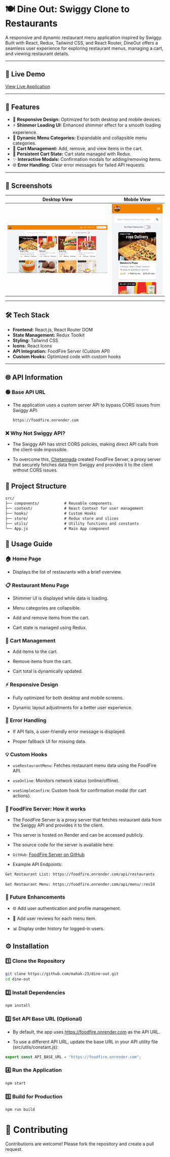 # 🍽️ Dine Out: Swiggy Clone to Restaurants

A responsive and dynamic restaurant menu application inspired by Swiggy. Built with React, Redux, Tailwind CSS, and React Router, DineOut offers a seamless user experience for exploring restaurant menus, managing a cart, and viewing restaurant details.

---

## 🚀 **Live Demo**

[View Live Application](https://dine-out-fe.netlify.app/)

---

## 📌 **Features**

- 🚀 **Responsive Design:** Optimized for both desktop and mobile devices.
- ⚡ **Shimmer Loading UI:** Enhanced shimmer effect for a smooth loading experience.
- 📃 **Dynamic Menu Categories:** Expandable and collapsible menu categories.
- 🛒 **Cart Management:** Add, remove, and view items in the cart.
- 🔄 **Persistent Cart State:** Cart state managed with Redux.
- ✨ **Interactive Modals:** Confirmation modals for adding/removing items.
- 🌐 **Error Handling:** Clear error messages for failed API requests.

---

## 📸 **Screenshots**

| Desktop View                                     | Mobile View                                    |
| ------------------------------------------------ | ---------------------------------------------- |
| ![Desktop Screenshot](./screenshots/desktop.png) | ![Mobile Screenshot](./screenshots/mobile.png) |

---

## 🛠️ **Tech Stack**

- **Frontend:** React.js, React Router DOM
- **State Management:** Redux Toolkit
- **Styling:** Tailwind CSS
- **Icons:** React Icons
- **API Integration:** FoodFire Server (Custom API)
- **Custom Hooks:** Optimized code with custom hooks

---

## 🌐 **API Information**

### 🟢 **Base API URL**

- The application uses a custom server API to bypass CORS issues from Swiggy API:
  ```bash
  https://foodfire.onrender.com
  ```

### ❌ Why Not Swiggy API?

- The Swiggy API has strict CORS policies, making direct API calls from the client-side impossible.

- To overcome this, [Chetannada](https://github.com/chetannada) created FoodFire Server, a proxy server that securely fetches data from Swiggy and provides it to the client without CORS issues.

## 🚦 Project Structure

```push
src/
├── components/           # Reusable components
├── context/              # React Context for user management
├── hooks/                # Custom Hooks
├── store/                # Redux store and slices
├── utils/                # Utility functions and constants
└── App.js                # Main App component

```

## 🚀 Usage Guide

### 🏠 Home Page

- Displays the list of restaurants with a brief overview.

### 📋 Restaurant Menu Page

- Shimmer UI is displayed while data is loading.

- Menu categories are collapsible.

- Add and remove items from the cart.

- Cart state is managed using Redux.

### 🛒 Cart Management

- Add items to the cart.

- Remove items from the cart.

- Cart total is dynamically updated.

### ⚡ Responsive Design

- Fully optimized for both desktop and mobile screens.

- Dynamic layout adjustments for a better user experience.

### 🚨 Error Handling

- If API fails, a user-friendly error message is displayed.

- Proper fallback UI for missing data.

### 💡 Custom Hooks

- `useRestaurantMenu`: Fetches restaurant menu data using the FoodFire API.

- `useOnline`: Monitors network status (online/offline).

- `useSimpleConfirm`: Custom hook for confirmation modal (for cart actions).

### 📌 FoodFire Server: How it works

- The FoodFire Server is a proxy server that fetches restaurant data from the Swiggy API and provides it to the client.

- This server is hosted on Render and can be accessed publicly.

- The source code for the server is available here:

- `GitHub`: [FoodFire Server on GitHub](https://github.com/chetannada/FoodFire-Server)

- Example API Endpoints:

```
Get Restaurant List: https://foodfire.onrender.com/api/restaurants

Get Restaurant Menu: https://foodfire.onrender.com/api/menu/:resId
```

### 📌 Future Enhancements

- 🌐 Add user authentication and profile management.

- 💬 Add user reviews for each menu item.

- 📊 Display order history for logged-in users.

## ⚙️ Installation

### 1️⃣ Clone the Repository

```bash
git clone https://github.com/mahak-23/dine-out.git
cd dine-out
```

### 2️⃣ Install Dependencies

```bash
npm install
```

### 3️⃣ Set API Base URL (Optional)

- By default, the app uses https://foodfire.onrender.com as the API URL.

- To use a different API URL, update the base URL in your API utility file (src/utils/constant.js):

```javascript
export const API_BASE_URL = "https://foodfire.onrender.com";
```

### 4️⃣ Run the Application

```bash
npm start
```

### 5️⃣ Build for Production

```bash
npm run build
```

# 💖 Contributing

Contributions are welcome! Please fork the repository and create a pull request.
